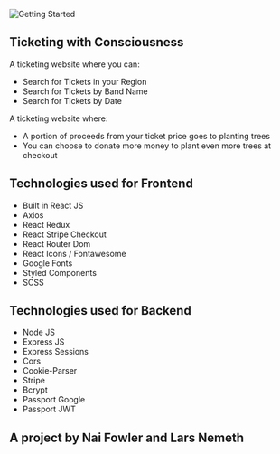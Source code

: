 ![Getting Started](../echoTix/frontend/src/assets/echoTix_Logo.png)

## Ticketing with Consciousness

A ticketing website where you can:

- Search for Tickets in your Region
- Search for Tickets by Band Name
- Search for Tickets by Date

A ticketing website where:

- A portion of proceeds from your ticket price goes to planting trees
- You can choose to donate more money to plant even more trees at checkout

## Technologies used for Frontend

- Built in React JS
- Axios
- React Redux
- React Stripe Checkout
- React Router Dom
- React Icons / Fontawesome
- Google Fonts
- Styled Components
- SCSS

## Technologies used for Backend

- Node JS
- Express JS
- Express Sessions
- Cors
- Cookie-Parser
- Stripe
- Bcrypt
- Passport Google
- Passport JWT

## A project by Nai Fowler and Lars Nemeth
